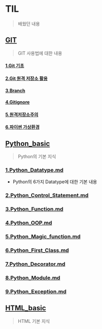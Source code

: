 # TIL

> 배웠던 내용



## [GIT](./git/)

> GIT 사용법에 대한 내용

#### [1.Git 기초]( ./git/Git_basic.md)

####  [2.Git 원격 저장소 활용](./git/Git_Remote_Repository.md)

#### [3.Branch](./git/branch.md)

#### [4.Gitignore](./git/gitignore.md)

#### [5.원격저장소주의](./git/Remote_Repository_attention.md)

#### [6.파이썬 가상환경](./git/Python_Virtual_Environments.md)





## [Python_basic](./python_basic/)

> Python의 기본 지식

### [1.Python_Datatype.md](./python_basic/1.Python_Datatype.md) 

- Python의 6가지 Datatype에 대한 기본 내용

### [2.Python_Control_Statement.md](./python_basic/2.Python_Control_Statement.md) 



### [3.Python_Function.md](./python_basic/3.Python_Function.md) 



### [4.Python_OOP.md](./python_basic/4.Python_OOP.md) 



### [5.Python_Magic_function.md](./python_basic/5.Python_Magic_function.md) 



### [6.Python_First_Class.md](./python_basic/6.Python_First_Class.md) 



### [7.Python_Decorator.md](./python_basic/7.Python_Decorator.md) 



### [8.Python_Module.md](./python_basic/8.Python_Module.md) 



### [9.Python_Exception.md](./python_basic/9.Python_Exception.md) 




## [HTML_basic](./HTML_basic/)

> HTML 기본 지식

